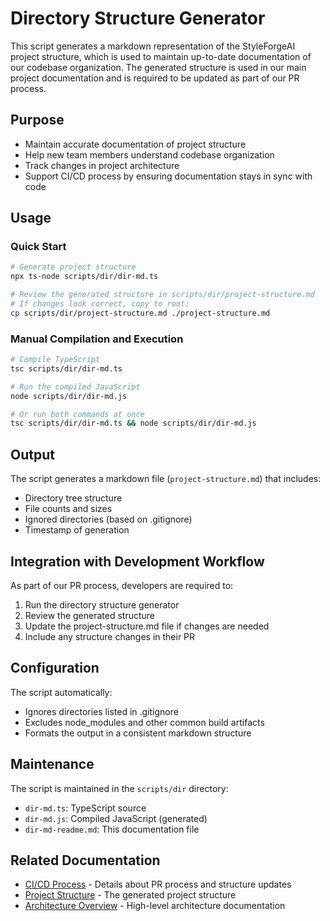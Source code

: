 # Directory Structure Generator

This script generates a markdown representation of the StyleForgeAI project structure, which is used to maintain up-to-date documentation of our codebase organization. The generated structure is used in our main project documentation and is required to be updated as part of our PR process.

## Purpose

- Maintain accurate documentation of project structure
- Help new team members understand codebase organization
- Track changes in project architecture
- Support CI/CD process by ensuring documentation stays in sync with code

## Usage

### Quick Start

```bash
# Generate project structure
npx ts-node scripts/dir/dir-md.ts

# Review the generated structure in scripts/dir/project-structure.md
# If changes look correct, copy to root:
cp scripts/dir/project-structure.md ./project-structure.md
```

### Manual Compilation and Execution

```bash
# Compile TypeScript
tsc scripts/dir/dir-md.ts

# Run the compiled JavaScript
node scripts/dir/dir-md.js

# Or run both commands at once
tsc scripts/dir/dir-md.ts && node scripts/dir/dir-md.js
```

## Output

The script generates a markdown file (`project-structure.md`) that includes:
- Directory tree structure
- File counts and sizes
- Ignored directories (based on .gitignore)
- Timestamp of generation

## Integration with Development Workflow

As part of our PR process, developers are required to:
1. Run the directory structure generator
2. Review the generated structure
3. Update the project-structure.md file if changes are needed
4. Include any structure changes in their PR

## Configuration

The script automatically:
- Ignores directories listed in .gitignore
- Excludes node_modules and other common build artifacts
- Formats the output in a consistent markdown structure

## Maintenance

The script is maintained in the `scripts/dir` directory:
- `dir-md.ts`: TypeScript source
- `dir-md.js`: Compiled JavaScript (generated)
- `dir-md-readme.md`: This documentation file

## Related Documentation

- [CI/CD Process](../../docs/ci-cd.md) - Details about PR process and structure updates
- [Project Structure](./project-structure.md) - The generated project structure
- [Architecture Overview](../../docs/architecture.md) - High-level architecture documentation